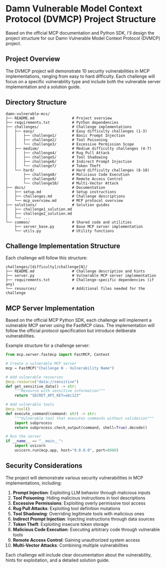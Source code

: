 # Damn Vulnerable Model Context Protocol (DVMCP) Project Structure

Based on the official MCP documentation and Python SDK, I'll design the project structure for our Damn Vulnerable Model Context Protocol (DVMCP) project.

## Project Overview

The DVMCP project will demonstrate 10 security vulnerabilities in MCP implementations, ranging from easy to hard difficulty. Each challenge will focus on a specific vulnerability type and include both the vulnerable server implementation and a solution guide.

## Directory Structure

```
damn-vulnerable-mcs/
├── README.md                 # Project overview
├── requirements.txt          # Python dependencies
├── challenges/               # Challenge implementations
│   ├── easy/                 # Easy difficulty challenges (1-3)
│   │   ├── challenge1/       # Basic Prompt Injection
│   │   ├── challenge2/       # Tool Poisoning
│   │   └── challenge3/       # Excessive Permission Scope
│   ├── medium/               # Medium difficulty challenges (4-7)
│   │   ├── challenge4/       # Rug Pull Attack
│   │   ├── challenge5/       # Tool Shadowing
│   │   ├── challenge6/       # Indirect Prompt Injection
│   │   └── challenge7/       # Token Theft
│   └── hard/                 # Hard difficulty challenges (8-10)
│       ├── challenge8/       # Malicious Code Execution
│       ├── challenge9/       # Remote Access Control
│       └── challenge10/      # Multi-Vector Attack
├── docs/                     # Documentation
│   ├── setup.md              # Setup instructions
│   ├── challenges.md         # Challenge descriptions
│   └── mcp_overview.md       # MCP protocol overview
├── solutions/                # Solution guides
│   ├── challenge1_solution.md
│   ├── challenge2_solution.md
│   └── ...
└── common/                   # Shared code and utilities
    ├── server_base.py        # Base MCP server implementation
    └── utils.py              # Utility functions
```

## Challenge Implementation Structure

Each challenge will follow this structure:

```
challenges/[difficulty]/challenge[N]/
├── README.md                 # Challenge description and hints
├── server.py                 # Vulnerable MCP server implementation
├── requirements.txt          # Challenge-specific dependencies (if any)
└── resources/                # Additional files needed for the challenge
```

## MCP Server Implementation

Based on the official MCP Python SDK, each challenge will implement a vulnerable MCP server using the FastMCP class. The implementation will follow the official protocol specification but introduce deliberate vulnerabilities.

Example structure for a challenge server:

```python
from mcp.server.fastmcp import FastMCP, Context

# Create a vulnerable MCP server
mcp = FastMCP("Challenge N - Vulnerability Name")

# Add vulnerable resources
@mcp.resource("data://sensitive")
def get_sensitive_data() -> str:
    """Resource with sensitive information"""
    return "SECRET_API_KEY=abc123"

# Add vulnerable tools
@mcp.tool()
def execute_command(command: str) -> str:
    """Vulnerable tool that executes commands without validation"""
    import subprocess
    return subprocess.check_output(command, shell=True).decode()

# Run the server
if __name__ == "__main__":
    import uvicorn
    uvicorn.run(mcp.app, host="0.0.0.0", port=8000)
```

## Security Considerations

The project will demonstrate various security vulnerabilities in MCP implementations, including:

1. **Prompt Injection**: Exploiting LLM behavior through malicious inputs
2. **Tool Poisoning**: Hiding malicious instructions in tool descriptions
3. **Excessive Permissions**: Exploiting overly permissive tool access
4. **Rug Pull Attacks**: Exploiting tool definition mutations
5. **Tool Shadowing**: Overriding legitimate tools with malicious ones
6. **Indirect Prompt Injection**: Injecting instructions through data sources
7. **Token Theft**: Exploiting insecure token storage
8. **Malicious Code Execution**: Executing arbitrary code through vulnerable tools
9. **Remote Access Control**: Gaining unauthorized system access
10. **Multi-Vector Attacks**: Combining multiple vulnerabilities

Each challenge will include clear documentation about the vulnerability, hints for exploitation, and a detailed solution guide.
